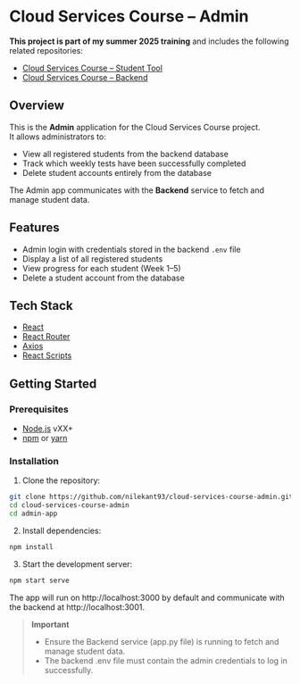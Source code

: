 # Cloud Services Course – Admin

**This project is part of my summer 2025 training** and includes the following related repositories:  
- [Cloud Services Course – Student Tool](https://github.com/nilekant93/Cloud-Services-Course-student-tool-)  
- [Cloud Services Course – Backend](https://github.com/nilekant93/Cloud-Services-Course-Backend)  

## Overview
This is the **Admin** application for the Cloud Services Course project.  
It allows administrators to:  
- View all registered students from the backend database  
- Track which weekly tests have been successfully completed  
- Delete student accounts entirely from the database  

The Admin app communicates with the **Backend** service to fetch and manage student data.

## Features
- Admin login with credentials stored in the backend `.env` file  
- Display a list of all registered students  
- View progress for each student (Week 1–5)  
- Delete a student account from the database  

## Tech Stack
- [React](https://react.dev/)  
- [React Router](https://reactrouter.com/)  
- [Axios](https://axios-http.com/)  
- [React Scripts](https://www.npmjs.com/package/react-scripts)  

## Getting Started

### Prerequisites
- [Node.js](https://nodejs.org/) vXX+  
- [npm](https://www.npmjs.com/) or [yarn](https://yarnpkg.com/)

### Installation
1. Clone the repository:
```bash
git clone https://github.com/nilekant93/cloud-services-course-admin.git
cd cloud-services-course-admin
cd admin-app
````
2. Install dependencies:
```bash
npm install
```
3. Start the development server:
```bash
npm start serve
```
The app will run on http://localhost:3000 by default and communicate with the backend at http://localhost:3001.
> **Important**
> - Ensure the Backend service (app.py file) is running to fetch and manage student data.
> - The backend .env file must contain the admin credentials to log in successfully.




